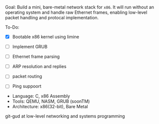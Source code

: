 Goal: Build a mini, bare-metal network stack for `x86`. It will run without an operating system and handle raw Ethernet frames, enabling low-level packet handling and protocal implementation.

To-Do:
- [X] Bootable x86 kernel using limine
- [ ] Implement GRUB
- [ ] Ethernet frame parsing
- [ ] ARP resolution and replies
- [ ] packet routing
- [ ] Ping suppoort


- Language: C, x86 Assembly
- Tools: QEMU, NASM, GRUB (soonTM)
- Architecture: x86(32-bit), Bare Metal

git-gud at low-level networking and systems programming
